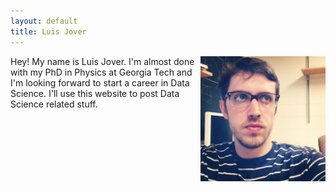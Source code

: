 ```yaml
---
layout: default
title: Luis Jover
---
```


<img src="photo_luis.jpg" width="200" height= "200" style="float:right">


Hey! My name is Luis Jover.  I\'m almost done with my PhD in Physics at Georgia Tech and I\'m looking forward to start a career in Data Science.  I\'ll use this website to post Data Science related stuff.


